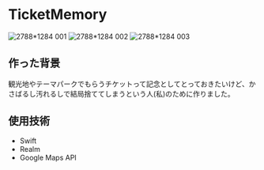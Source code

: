 # TicketMemory
![2788*1284 001](https://user-images.githubusercontent.com/68692087/107375283-e84c1c80-6b2b-11eb-9a86-4150069dff14.jpeg)
![2788*1284 002](https://user-images.githubusercontent.com/68692087/107375291-eaae7680-6b2b-11eb-8e64-b218f90c3349.jpeg)
![2788*1284 003](https://user-images.githubusercontent.com/68692087/107375297-ec783a00-6b2b-11eb-89eb-6d97254279be.jpeg)

## 作った背景
観光地やテーマパークでもらうチケットって記念としてとっておきたいけど、かさばるし汚れるしで結局捨ててしまうという人(私)のために作りました。
## 使用技術
- Swift
- Realm
- Google Maps API


